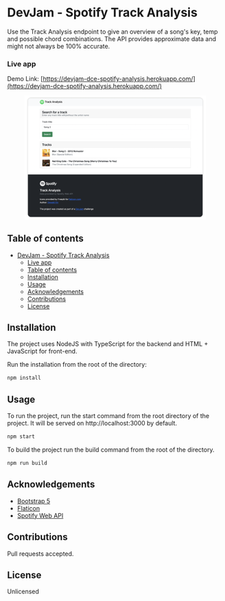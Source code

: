 # DevJam - Spotify Track Analysis

Use the Track Analysis endpoint to give an overview of a song's key, temp and possible chord combinations. The API provides approximate data and might not always be 100% accurate.

### Live app
Demo Link: [https://devjam-dce-spotify-analysis.herokuapp.com/](https://devjam-dce-spotify-analysis.herokuapp.com/)

<figure>
    <img src="screenshot.png" alt="Screenshot Spotify Track Analysis" />
</figure>

## Table of contents
- [DevJam - Spotify Track Analysis](#devjam---spotify-track-analysis)
    - [Live app](#live-app)
  - [Table of contents](#table-of-contents)
  - [Installation](#installation)
  - [Usage](#usage)
  - [Acknowledgements](#acknowledgements)
  - [Contributions](#contributions)
  - [License](#license)

## Installation
The project uses NodeJS with TypeScript for the backend and HTML + JavaScript for front-end.

Run the installation from the root of the directory:

```bash
npm install
```

## Usage

To run the project, run the start command from the root directory of the project. It will be served on http://localhost:3000 by default.

```bash
npm start
```

To build the project run the build command from the root of the directory.

```bash
npm run build
```

## Acknowledgements
- [Bootstrap 5](https://getbootstrap.com)
- [Flaticon](https://flaticon.com)
- [Spotify Web API](https://developer.spotify.com/)

## Contributions

Pull requests accepted.

## License
Unlicensed